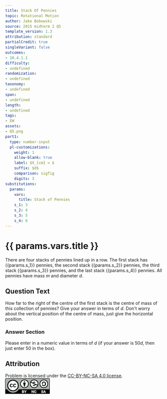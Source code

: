 ```yaml
---
title: Stack Of Pennies
topic: Rotational Motion
author: Jake Bobowski
source: 2015 midterm 2 Q5
template_version: 1.3
attribution: standard
partialCredit: true
singleVariant: false
outcomes:
- 10.4.1.1
difficulty:
- undefined
randomization:
- undefined
taxonomy:
- undefined
span:
- undefined
length:
- undefined
tags:
- EW
assets:
- Q5.png
part1:
  type: number-input
  pl-customizations:
    weight: 1
    allow-blank: true
    label: $X_{cm} = $
    suffix: $d$
    comparison: sigfig
    digits: 3
substitutions:
  params:
    vars:
      title: Stack of Pennies
    s_1: 3
    s_2: 4
    s_3: 5
    s_4: 6
---
```

# {{ params.vars.title }}
There are four stacks of pennies lined up in a row. The first stack has {{params.s_1}} pennies, the
second stack {{params.s_2}} pennies, the third stack {{params.s_3}} pennies, and the last stack {{params.s_4}} pennies.
All pennies have mass $m$ and diameter $d$.

## Question Text

How far to the right of the centre of the first stack is the centre of mass of this collection of pennies? Give your answer in terms of $d$.
Don't worry about the vertical position of the centre of mass, just give the horizontal position.

### Answer Section

Please enter in a numeric value in terms of $d$ (if your answer is 50$d$, then just enter 50 in the box).

## Attribution

Problem is licensed under the [CC-BY-NC-SA 4.0 license](https://creativecommons.org/licenses/by-nc-sa/4.0/).<br> ![The Creative Commons 4.0 license requiring attribution-BY, non-commercial-NC, and share-alike-SA license.](https://raw.githubusercontent.com/firasm/bits/master/by-nc-sa.png)